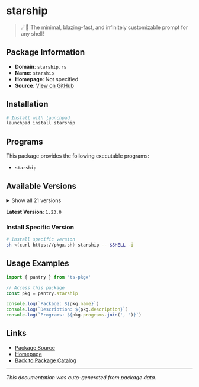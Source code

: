 # starship

> ☄🌌️ The minimal, blazing-fast, and infinitely customizable prompt for any shell!

## Package Information

- **Domain**: `starship.rs`
- **Name**: `starship`
- **Homepage**: Not specified
- **Source**: [View on GitHub](https://github.com/pkgxdev/pantry/tree/main/projects/starship.rs/package.yml)

## Installation

```bash
# Install with launchpad
launchpad install starship
```

## Programs

This package provides the following executable programs:

- `starship`

## Available Versions

<details>
<summary>Show all 21 versions</summary>

- `1.23.0`, `1.22.1`, `1.22.0`, `1.21.1`, `1.21.0`
- `1.20.1`, `1.20.0`, `1.19.0`, `1.18.2`, `1.18.1`
- `1.18.0`, `1.17.1`, `1.17.0`, `1.16.0`, `1.15.0`
- `1.14.2`, `1.14.1`, `1.14.0`, `1.13.1`, `1.13.0`
- `1.12.0`

</details>

**Latest Version**: `1.23.0`

### Install Specific Version

```bash
# Install specific version
sh <(curl https://pkgx.sh) starship -- $SHELL -i
```

## Usage Examples

```typescript
import { pantry } from 'ts-pkgx'

// Access this package
const pkg = pantry.starship

console.log(`Package: ${pkg.name}`)
console.log(`Description: ${pkg.description}`)
console.log(`Programs: ${pkg.programs.join(', ')}`)
```

## Links

- [Package Source](https://github.com/pkgxdev/pantry/tree/main/projects/starship.rs/package.yml)
- [Homepage](#)
- [Back to Package Catalog](../../package-catalog.md)

---

*This documentation was auto-generated from package data.*
